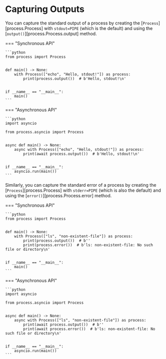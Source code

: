 # Capturing Outputs

You can capture the standard output of a process by creating the [`Process`][process.Process] with `stdout=PIPE` (which is the default) and using the [`output()`][process.Process.output] method.

=== "Synchronous API"

    ```python
    from process import Process


    def main() -> None:
        with Process(["echo", "Hello, stdout!"]) as process:
            print(process.output())  # b'Hello, stdout!\n'


    if __name__ == "__main__":
        main()
    ```

=== "Asynchronous API"

    ```python
    import asyncio

    from process.asyncio import Process


    async def main() -> None:
        async with Process(["echo", "Hello, stdout!"]) as process:
            print(await process.output())  # b'Hello, stdout!\n'


    if __name__ == "__main__":
        asyncio.run(main())
    ```

Similarly, you can capture the standard error of a process by creating the [`Process`][process.Process] with `stderr=PIPE` (which is also the default) and using the [`error()`][process.Process.error] method.

=== "Synchronous API"

    ```python
    from process import Process


    def main() -> None:
        with Process(["ls", "non-existent-file"]) as process:
            print(process.output())  # b''
            print(process.error())  # b'ls: non-existent-file: No such file or directory\n'


    if __name__ == "__main__":
        main()
    ```

=== "Asynchronous API"

    ```python
    import asyncio

    from process.asyncio import Process


    async def main() -> None:
        async with Process(["ls", "non-existent-file"]) as process:
            print(await process.output())  # b''
            print(await process.error())  # b'ls: non-existent-file: No such file or directory\n'


    if __name__ == "__main__":
        asyncio.run(main())
    ```